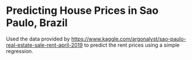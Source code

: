 # Predicting House Prices in Sao Paulo, Brazil

Used the data provided by https://www.kaggle.com/argonalyst/sao-paulo-real-estate-sale-rent-april-2019 to predict the rent prices using a simple regression.
